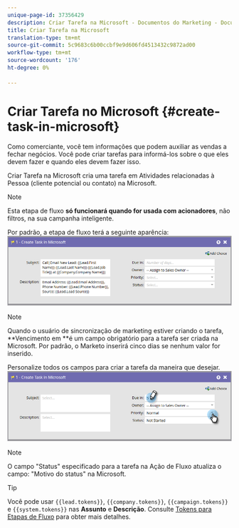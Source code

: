 ```yaml
---
unique-page-id: 37356429
description: Criar Tarefa na Microsoft - Documentos do Marketing - Documentação do produto
title: Criar Tarefa na Microsoft
translation-type: tm+mt
source-git-commit: 5c9683c6b00ccbf9e9d606fd4513432c9872ad00
workflow-type: tm+mt
source-wordcount: '176'
ht-degree: 0%

---
```



# Criar Tarefa no Microsoft {#create-task-in-microsoft}

Como comerciante, você tem informações que podem auxiliar as vendas a fechar negócios. Você pode criar tarefas para informá-los sobre o que eles devem fazer e quando eles devem fazer isso.

Criar Tarefa na Microsoft cria uma tarefa em Atividades relacionadas à Pessoa (cliente potencial ou contato) na Microsoft.

>[!NOTE]
>
>Esta etapa de fluxo **só funcionará quando for usada com acionadores**, não filtros, na sua campanha inteligente.

Por padrão, a etapa de fluxo terá a seguinte aparência:   ![](assets/msd1.png)

>[!NOTE]
>
>Quando o usuário de sincronização de marketing estiver criando o tarefa, **Vencimento em **é um campo obrigatório para a tarefa ser criada na Microsoft. Por padrão, o Marketo inserirá cinco dias se nenhum valor for inserido.

Personalize todos os campos para criar a tarefa da maneira que desejar.   ![](assets/msd2.png)

>[!NOTE]
>
>O campo &quot;Status&quot; especificado para a tarefa na Ação de Fluxo atualiza o campo: &quot;Motivo do status&quot; na Microsoft.

>[!TIP]
>
>Você pode usar `{{lead.tokens}}`, `{{company.tokens}}`, `{{campaign.tokens}}` e `{{system.tokens}}` nas **Assunto** e **Descrição**. Consulte [Tokens para Etapas de Fluxo](http://docs.marketo.com/x/c4AR) para obter mais detalhes.

